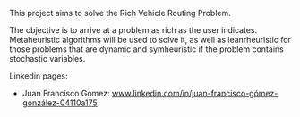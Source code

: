This project aims to solve the Rich Vehicle Routing Problem. 

The objective is to arrive at a problem as rich as the user indicates. Metaheuristic algorithms will be used to solve it, as well as leanrheuristic for those problems that are dynamic and symheuristic if the problem contains stochastic variables.

Linkedin pages:

  - Juan Francisco Gómez: www.linkedin.com/in/juan-francisco-gómez-gonzález-04110a175
